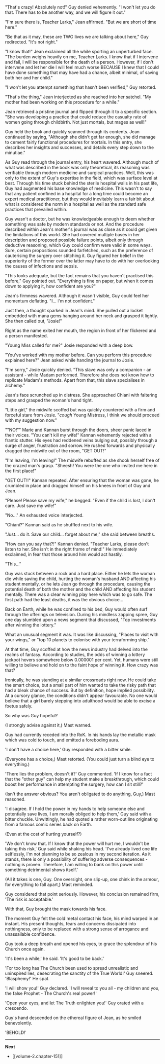 
"That's crazy! Absolutely not!" Guy denied vehemently. "I won't let you do that. There has to be another way, and we will figure it out."

"I'm sure there is, Teacher Larks," Jean affirmed. "But we are short of time here."

"Be that as it may, these are TWO lives we are talking about here," Guy redirected. "It's not right."

"I know that!" Jean exclaimed all the while sporting an unperturbed face. "The burden weighs heavily on me, Teacher Larks. I know that if I intervene and fail, I will be responsible for the death of a person. However, if I don't intervene and let her die I will feel much worse BECAUSE I knew that I could have done something that may have had a chance, albeit minimal, of saving both her and her child."

"I won't let you attempt something that hasn't been verified," Guy retorted.

"That's the thing," Jean interjected as she reached into her satchel. "My mother had been working on this procedure for a while."

Jean retrieved a pristine journal and flipped through it to a specific section. "She was developing a practice that could reduce the casualty rate of women going through childbirth. Not just mortals, but mages as well!"

Guy held the book and quickly scanned through its contents. Jean continued by saying, "Although she didn't get far enough, she did manage to cement fairly functional procedures for mortals. In this entry, she describes her insights and successes, and details every step down to the minutiae."

As Guy read through the journal entry, his heart wavered. Although much of what was described in the book was only theoretical, its reasoning was verifiable through modern medicine and surgical practices. Well, this was only to the extent of Guy's expertise in the field, which was surface level at best. Through his time stuck behind the sterile hospital walls in his past life, Guy had augmented his base knowledge of medicine. This wasn't to say that any patient confined in a hospital for a long time could become an expert medical practitioner, but they would inevitably learn a fair bit about what is considered the norm in a hospital as well as the standard safe practices that prevailed within.

Guy wasn't a doctor, but he was knowledgeable enough to deem whether something was safe by modern standards or not. And the procedure described within Jean's mother's journal was as close as it could get given the limitations of this world. She had covered multiple bases in her description and proposed possible failure points, albeit only through deductive reasoning, which Guy could confirm were valid in some ways. Sure, certain propositions sounded farfetched, such as the preference of cauterising the surgery over stitching it. Guy figured her belief in the superiority of the former over the latter may have to do with her overlooking the causes of infections and sepsis.

"This looks adequate, but the fact remains that you haven't practised this before," Guy pointed out. "Everything is fine on paper, but when it comes down to applying it, how confident are you?"

Jean's firmness wavered. Although it wasn't visible, Guy could feel her momentum deflating. "I... I'm not confident."

Just then, a thought sparked in Jean's mind. She pulled out a locket embedded with mana gems hanging around her neck and grasped it lightly. She then called out, "Josie!"

Right as the name exited her mouth, the region in front of her flickered and a person manifested.

"Young Miss called for me?" Josie responded with a deep bow.

"You've worked with my mother before. Can you perform this procedure explained here?" Jean asked while handing the journal to Josie.

"I'm sorry," Josie quickly denied. "This slave was only a companion - an assistant - while Madam performed. Therefore she does not know how to replicate Madam's methods. Apart from that, this slave specialises in alchemy."

Jean's face scrunched up in distress. She approached Chiani with faltering steps and grasped the woman's hand tight.

"Little girl," the midwife scoffed but was quickly countered with a firm and forceful stare from Josie. "*cough* Young Mistress, I think we should proceed with my suggestion now."

""NO!"" Marie and Kannan burst through the doors, sheer panic laced in their voices. "You can't kill my wife!" Kannan vehemently rejected with a frantic stutter. His eyes had reddened veins bulging out, possibly through a surge of anger, frustration and sorrow. He rushed forwards and physically dragged the midwife out of the room, "GET OUT!"

"I'm leaving, I'm leaving!" The midwife rebuffed as she shook herself free of the crazed man's grasp. "Sheesh! You were the one who invited me here in the first place!"

"GET OUT!!" Kannan repeated. After ensuring that the woman was gone, he crumbled in place and dragged himself on his knees in front of Guy and Jean.

"Please! Please save my wife," he begged. "Even if the child is lost, I don't care. Just save my wife!"

"No..." An exhausted voice interjected.

"Chiani?" Kannan said as he shuffled next to his wife.

"Just... do it. Save our child... forget about me," she said between breaths.

"How can you say that?!" Kannan denied. "Teacher Larks, please don't listen to her. She isn't in the right frame of mind!" He immediately exclaimed, in fear that those around him would act hastily.

"This..."

Guy was stuck between a rock and a hard place. Either he lets the woman die while saving the child, hurting the woman's husband AND affecting his student mentally, or he lets Jean go through the procedure, causing the potential death of both the mother and the child AND affecting his student mentally. There was a clear winning play here which was to go safe. The first path had the least deaths, it was the obvious choice...

Back on Earth, while he was confined to his bed, Guy would often surf through the offerings on television. During his mindless zapping spree, Guy one day stumbled upon a news segment that discussed, "Top investments after winning the lottery."

What an unusual segment it was. It was like discussing, "Places to visit with your wings," or "top 10 planets to colonise with your terraforming ship."

At that time, Guy scoffed at how the news industry had delved into the realms of fantasy. According to studies, the odds of winning a lottery jackpot hovers somewhere below 0.000001 per cent. Yet, humans were still willing to believe and hold on to the faint hope of winning it. How crazy was that?

Ironically, he was standing at a similar crossroads right now. He could take the smart choice, but a small part of him wanted to take the risky path that had a bleak chance of success. But by definition, hope implied possibility. At a cursory glance, the conditions didn't appear favourable. No one would believe that a girl barely stepping into adulthood would be able to excise a foetus safely.

So why was Guy hopeful?

(I strongly advise against it,) Mast warned.

Guy had currently receded into the RoK. In his hands lay the metallic mask which was cold to touch, and emitted a foreboding aura.

'I don't have a choice here,' Guy responded with a bitter smile.

(Everyone has a choice,) Mast retorted. (You could just turn a blind eye to everything.)

'There lies the problem, doesn't it?' Guy commented. 'If I know for a fact that the "other guy" can help my student make a breakthrough, which could boost her performance in attempting the surgery, how can I sit still?'

(Isn't the answer obvious? You aren't obligated to do anything, Guy,) Mast reasoned.

'I disagree. If I hold the power in my hands to help someone else and potentially save lives, I am morally obliged to help them,' Guy said with a bitter chuckle. Unwittingly, he had quoted a rather worn-out line originating from a famous comic series back on Earth.

(Even at the cost of hurting yourself?)

'We don't know that. If I know that the power will hurt me, I wouldn't be taking this risk,' Guy said while shaking his head. 'I've already lived one life selflessly, I'm not planning to be so zealous in my second iteration. As it stands, there is only a possibility of suffering adverse consequences - nothing is proven. Therefore, I am willing to bank on this power until something detrimental shows itself.'

(All it takes is one, Guy. One oversight, one slip-up, one chink in the armour, for everything to fall apart,) Mast reminded.

Guy considered that point seriously. However, his conclusion remained firm, 'The risk is acceptable.'

With that, Guy brought the mask towards his face.

The moment Guy felt the cold metal contact his face, his mind warped in an instant. His present thoughts, fears and concerns dissipated into nothingness, only to be replaced with a strong sense of arrogance and unassailable confidence.

Guy took a deep breath and opened his eyes, to grace the splendour of his Church once again.

'It's been a while,' he said. 'It's good to be back.'

'For too long has The Church been used to spread unrealistic and uninspired lies, desecrating the sanctity of the True World!' Guy sneered. 'Blasphemy!' He spat.

'I will show you!' Guy declared. 'I will reveal to you all - my children and you, the false Prophet - The Church's real power!'

'Open your eyes, and let The Truth enlighten you!' Guy orated with a crescendo.

Guy's hand descended on the ethereal figure of Jean, as he smiled benevolently.

'BEHOLD!'

____

**Next**
* [[volume-2.chapter-151]]